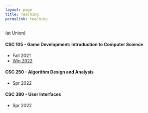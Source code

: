 ```yaml
---
layout: page
title: Teaching
permalink: teaching
---
```


<!-- <p class="message">
  Hey there! This page is included as an example. Feel free to customize it for your own use upon downloading. Carry on!
</p> -->

(at Union)

#### CSC 105 - Game Development: Introduction to Computer Science 
* Fall 2021 
* [Win 2022](https://poornats.github.io/CSC105/Syllabus.pdf)

#### CSC 250 - Algorithm Design and Analysis 
* Spr 2022

#### CSC 380 - User Interfaces 
* Spr 2022

<!-- * [Hyde](http://hyde.getpoole.com)
* [Lanyon](http://lanyon.getpoole.com)

Learn more and contribute on [GitHub](https://github.com/poole).

## Setup

Some fun facts about the setup of this project include:

* Built for [Jekyll](http://jekyllrb.com)
* Developed on GitHub and hosted for free on [GitHub Pages](https://pages.github.com)
* Coded with [Sublime Text 2](http://sublimetext.com), an amazing code editor
* Designed and developed while listening to music like [Blood Bros Trilogy](https://soundcloud.com/maddecent/sets/blood-bros-series)

Have questions or suggestions? Feel free to [open an issue on GitHub](https://github.com/poole/issues/new) or [ask me on Twitter](https://twitter.com/mdo).

Thanks for reading! -->
